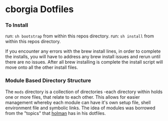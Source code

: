# cborgia Dotfiles

### To Install
run: `sh bootstrap` from within this repos directory. 
run: `sh install` from within this repos directory. 

If you encounter any errors with the brew install lines, in order to complete the installs, you will have to address any brew install issues and rerun until there are no issues. After all brew installing is complete the install script will move onto all the other install files.

### Module Based Directory Structure

The `mods` directory is a collection of directories -each directory within holds one or more files, that relate to each other. This allows for easier management whereby each module can have it's own setup file, shell environment file and symbolic links. The idea of modules was borrowed from the "topics" that [holman](https://github.com/holman/dotfiles) has in his dotfiles.